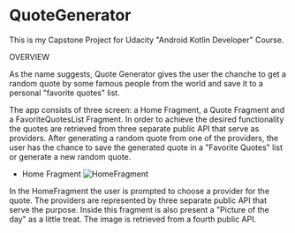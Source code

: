 # QuoteGenerator
 
This is my Capstone Project for Udacity "Android Kotlin Developer" Course.

OVERVIEW

As the name suggests, Quote Generator gives the user the chanche to get a random quote by some famous people from the world and save it to a personal "favorite quotes" list. 

The app consists of three screen: a Home Fragment, a Quote Fragment and a FavoriteQuotesList Fragment. 
In order to achieve the desired functionality the quotes are retrieved from three separate public API that serve as providers. After generating a random quote from one of the providers, the user has the chance to save the generated quote in a "Favorite Quotes" list or generate a new random quote.

- Home Fragment
![HomeFragment](https://user-images.githubusercontent.com/98179119/158987538-bf877903-b1dd-4c3e-b8d0-fe2861393bb9.png)

In the HomeFragment the user is prompted to choose a provider for the quote. The providers are represented by three separate public API that serve the purpose. Inside this fragment is also present a "Picture of the day" as a little treat. The image is retrieved from a fourth public API.



